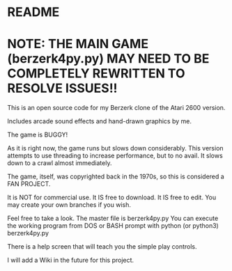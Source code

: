 # README #

# NOTE: THE MAIN GAME (berzerk4py.py) MAY NEED TO BE COMPLETELY REWRITTEN TO RESOLVE ISSUES!! #

This is an open source code for my Berzerk clone of the Atari 2600 version.

Includes arcade sound effects and hand-drawn graphics by me.

The game is BUGGY!

As it is right now, the game runs but slows down considerably.
This version attempts to use threading to increase performance, but to no avail. It slows down to a crawl almost immediately.

The game, itself, was copyrighted back in the 1970s, so this is considered a FAN PROJECT.

It is NOT for commercial use.
It IS free to download.
It IS free to edit.
You may create your own branches if you wish.

Feel free to take a look. The master file is berzerk4py.py
You can execute the working program from DOS or BASH prompt with python (or python3) berzerk4py.py

There is a help screen that will teach you the simple play controls.

I will add a Wiki in the future for this project.
